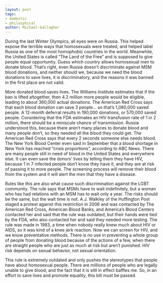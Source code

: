```yaml
---
layout: post
tags: 
- domestic
- philosphical
author: Michael-Gallagher
---
```


During the last Winter Olympics, all eyes were on Russia.  This helped expose the terrible ways that homosexuals were treated, and helped label Russia as one of the most homophobic countries in the world.  Meanwhile, the United States is called “The Land of the Free” and is supposed to give people equal opportunity.  Guess which country allows homosexual men to donate blood.  That’s right, even Russia doesn’t discriminate against MSM blood donations, and neither should we, because we need the blood donations to save lives, it is discriminatory, and the reasons it was banned in the first place are not valid.

More donated blood saves lives.  The Williams Institute estimates that if the ban is lifted altogether, then 4.2 million more people would be eligible, leading to about 360,000 actual donations.  The American Red Cross says that each blood donation can save 3 people… so that’s 1,080,000 saved people.  A 12-month deferral results in 190,000 donations, or 570,000 saved people.  Considering that the FDA estimates an HIV transfusion rate of 1 in 2 million, there should be a miniscule chance of transmission. Russia understood this, because there aren’t many places to donate blood and many people don’t, so they needed all the blood they could get.  The American Red Cross says that every 2 seconds someone else needs blood.  The New York Blood Center even said in September that a blood shortage in New York has reached “crisis proportions”, according to ABC News.  There are many people still in need of blood in the United States and everywhere else.  It can even save the donors’ lives by telling them they have HIV, because 1 in 7 infected people don’t know they have it, and they are at risk of passing it to more people. The screening process will remove their blood from the system and it will alert the men that they have a disease.

Rules like this are also what cause such discrimination against the LGBT community.  The rule says that MSMs have to wait indefinitely, but a woman who has had relations with an MSM has to wait only a year.  The risks should be the same, but the wait time is not.  A.J. Walkley of the Huffington Post staged a protest against this restriction in 2006 and was contacted by The American Red Cross, American Blood Banks, and America’s Blood Centers contacted her and said that the rule was outdated, but their hands were tied by the FDA, who also contacted her and said they needed more testing.  The rule was made in 1983, a time when nobody really knew much about HIV or AIDS, so it was kind of a knee jerk reaction.  Now we can screen for HIV, and we know preventative methods.  There is no use in preventing a whole group of people from donating blood because of the actions of a few, when there are straight people who are just as much at risk but aren’t punished.  HIV risk depends on sexual behavior, not sexual orientation.
	
This rule is extremely outdated and only pushes the stereotypes that people have about homosexual people.  There are millions of people who are legally unable to give blood, and the fact that it is still in effect baffles me.  So, in an effort to save lives and promote equality, this bill must be passed.
